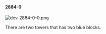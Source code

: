 #### 2884-0
![dev-2884-0-0.png](https://github.com/lil-lab/nlvr/raw/master/nlvr/dev/images/4/dev-2884-0-0.png "dev-2884-0-0.png")

There are two towers that has two blue blocks.